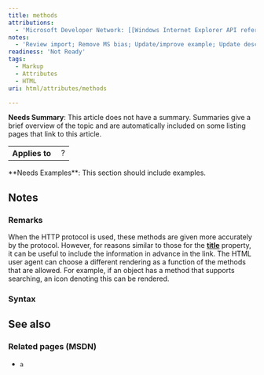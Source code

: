 ```yaml
---
title: methods
attributions:
  - 'Microsoft Developer Network: [[Windows Internet Explorer API reference](http://msdn.microsoft.com/en-us/library/ie/hh828809%28v=vs.85%29.aspx) Article]'
notes:
  - 'Review import; Remove MS bias; Update/improve example; Update descriptions; Fix lists & compatibility info'
readiness: 'Not Ready'
tags:
  - Markup
  - Attributes
  - HTML
uri: html/attributes/methods

---
```

**Needs Summary**: This article does not have a summary. Summaries give a brief overview of the topic and are automatically included on some listing pages that link to this article.

<table class="wikitable">
<tr>
<th>
Applies to

</th>
<td>
 ?

</td>
</tr>
</table>
**Needs Examples**: This section should include examples.

## <span>Notes</span>

### <span>Remarks</span>

When the HTTP protocol is used, these methods are given more accurately by the protocol. However, for reasons similar to those for the [**title**](/html/attributes/title) property, it can be useful to include the information in advance in the link. The HTML user agent can choose a different rendering as a function of the methods that are allowed. For example, if an object has a method that supports searching, an icon denoting this can be rendered.

### <span>Syntax</span>

## <span>See also</span>

### <span>Related pages (MSDN)</span>

-   `a`
